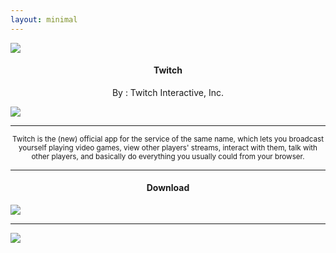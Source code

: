```yaml
---
layout: minimal
---
```


![](https://is.gd/V17yUr)

<h4> <p align="center"> Twitch </p> </h4>

<p align="center"> By : Twitch Interactive, Inc. </p>

![](https://img.shields.io/badge/dynamic/json?label=Version&color=success&labelColor=success&style=for-the-badge&query=%24%5B"tv.twitch.android.app.apk"%5D&url=https%3A%2F%2Fis.gd%2F2wPvAM)

---

<p align="center"> <sub>
Twitch is the (new) official app for the service of the same name, which lets you broadcast yourself playing video games, view other players' streams, interact with them, talk with other players, and basically do everything you usually could from your browser.
</sub> </p>

---

<h4> <p align="center"> Download </p> </h4>

[![](https://is.gd/9ydWmZ)](https://is.gd/WuDxBS)

---

![](https://is.gd/uVvIMS)
